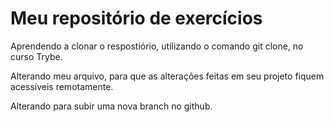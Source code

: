 # Meu repositório de exercícios
Aprendendo a clonar o respostiório, utilizando o comando git clone, no curso Trybe.

Alterando meu arquivo, para que as alterações feitas em seu projeto fiquem acessíveis remotamente.

Alterando para subir uma nova branch no github.

